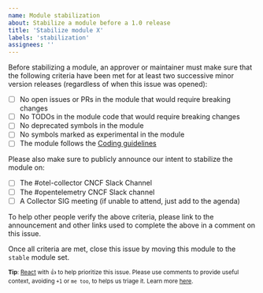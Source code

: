 ```yaml
---
name: Module stabilization
about: Stabilize a module before a 1.0 release
title: 'Stabilize module X'
labels: 'stabilization'
assignees: ''
---
```


Before stabilizing a module, an approver or maintainer must make sure that the following criteria have been met for at least two successive minor version releases (regardless of when this issue was opened):

- [ ] No open issues or PRs in the module that would require breaking changes
- [ ] No TODOs in the module code that would require breaking changes
- [ ] No deprecated symbols in the module
- [ ] No symbols marked as experimental in the module
- [ ] The module follows the [Coding guidelines](https://github.com/open-telemetry/opentelemetry-collector/blob/main/docs/coding-guidelines.md)

Please also make sure to publicly announce our intent to stabilize the module on:

- [ ] The #otel-collector CNCF Slack Channel
- [ ] The #opentelemetry CNCF Slack channel
- [ ] A Collector SIG meeting (if unable to attend, just add to the agenda)

To help other people verify the above criteria, please link to the announcement and other links used to complete the above in a comment on this issue.

Once all criteria are met, close this issue by moving this module to the `stable` module set.

<sub>**Tip**: [React](https://github.blog/news-insights/product-news/add-reactions-to-pull-requests-issues-and-comments/) with 👍 to help prioritize this issue. Please use comments to provide useful context, avoiding `+1` or `me too`, to helps us triage it. Learn more [here](https://opentelemetry.io/community/end-user/issue-participation/).</sub>
